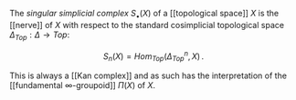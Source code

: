  
The _singular simplicial complex_ $S_\bullet(X)$ of a [[topological space]] $X$ is the [[nerve]] of $X$ with respect to the standard cosimplicial topological space $\Delta_{Top} : \Delta \to Top$:

$$
  S_n(X) = Hom_{Top}(\Delta_{Top}^n, X)
  \,.
$$

This is always a [[Kan complex]] and as such has the interpretation of the [[fundamental ∞-groupoid]] $\Pi(X)$ of $X$.

